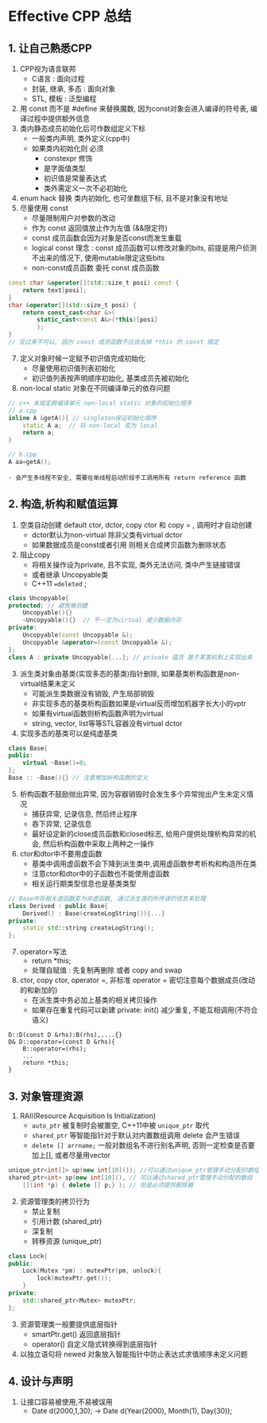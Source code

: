 
# Effective CPP 总结
## 1. 让自己熟悉CPP
1. CPP视为语言联邦
	- C语言 : 面向过程
	- 封装, 继承, 多态 : 面向对象
	- STL, 模板 : 泛型编程
2. 用 const 而不是 \#define 来替换魔数, 因为const对象会进入编译的符号表, 编译过程中提供额外信息
4. 类内静态成员初始化后可作数组定义下标
	- 一般类内声明, 类外定义(cpp中)
	- 如果类内初始化则 必须 
		- constexpr 修饰 
		- 是字面值类型 
		- 初识值是常量表达式
		- 类外需定义一次不必初始化
5. enum hack 替换 类内初始化, 也可坐数组下标, 且不是对象没有地址 
6. 尽量使用 const
	- 尽量限制用户对参数的改动
	- 作为 const 返回值放止作为左值 (&&限定符)
	- const 成员函数会因为对象是否const而发生重载
	- logical const 理念 : const 成员函数可以修改对象的bits, 前提是用户侦测不出来的情况下, 使用mutable限定这些bits
	- non-const成员函数 委托 const 成员函数
```c++
const char &operator[](std::size_t posi) const { 
	return text[posi];
}
char &operator[](std::size_t posi) { 
	return const_cast<char &>(
		static_cast<const A&>(*this)[posi]
		);
}
// 反过来不可以, 因为 const 成员函数不应该去掉 *this 的 const 限定
```

7. 定义对象时候一定赋予初识值完成初始化
	- 尽量使用初识值列表初始化 
	- 初识值列表按声明顺序初始化, 基类成员先被初始化
8. non-local static 对象在不同编译单元的依存问题
```c++
// c++ 未规定跨编译单元 non-local static 对象的初始化顺序
// a.cpp
inline A &getA(){ // singleton保证初始化顺序
	static A a;  // 将 non-local 变为 local
	return a;
}

// b.cpp
A aa=getA();
```

	- 会产生多线程不安全, 需要在单线程启动阶段手工调用所有 return reference 函数
## 2. 构造,析构和赋值运算
1. 空类自动创建 default ctor, dctor, copy ctor 和 copy = , 调用时才自动创建
	- dctor默认为non-virtual 除非父类有virtual dctor
	- 如果数据成员是const或者引用 则相关合成拷贝函数为删除状态
2. 阻止copy
	- 将相关操作设为private, 且不实现, 类外无法访问, 类中产生链接错误
	- 或者继承 Uncopyable类
	- C++11 `=deleted` ;
```c++
class Uncopyable{
protected: // 避免被创建
	Uncopyable(){}
	~Uncopyable(){}  // 不一定为virtual 减少数据内存
private:
	Uncopyable(const Uncopyable &);
	Uncopyable &operator=(const Uncopyable &);
};
class A : private Uncopyable{...}; // private 蕴含 基于某类机制上实现出来
```

3. 派生类对象由基类(实现多态的基类)指针删除, 如果基类析构函数是non-virtual结果未定义
	- 可能派生类数据没有销毁, 产生局部销毁
	- 非实现多态的基类析构函数如果是virtual反而增加机器字长大小的vptr
	- 如果有virtual函数则析构函数声明为virtual
	- string, vector, list等等STL容器没有virtual dctor
4. 实现多态的基类可以是纯虚基类
```c++
class Base{
public:
	virtual ~Base()=0;
};
Base :: ~Base(){} // 注意增加析构函数的定义
```

5. 析构函数不鼓励抛出异常, 因为容器销毁时会发生多个异常抛出产生未定义情况
	- 捕获异常, 记录信息, 然后终止程序
	- 吞下异常, 记录信息
	- 最好设定新的close成员函数和closed标志, 给用户提供处理析构异常的机会, 然后析构函数中采取上两种之一操作
6. ctor和dtor中不要用虚函数
	- 基类中调用虚函数不会下降到派生类中,调用虚函数参考析构和构造所在类 
	- 注意ctor和dtor中的子函数也不能使用虚函数
	- 相关运行期类型信息也是基类类型
```c++
// Base中将相关虚函数变为非虚函数, 通过派生类的所传递的信息来处理
class Derived : public Base{
	Derived() : Base(createLogString()){...}
private:
	static std::string createLogString();
};
```

7. operator=写法
	- return \*this;
	- 处理自赋值 : 先复制再删除 或者 copy and swap
8. ctor, copy ctor, operator =, 非标准 operator = 密切注意每个数据成员(改动的和新加的)
	- 在派生类中务必加上基类的相关拷贝操作
	- 如果存在重复代码可以新建 private: init() 减少重复, 不能互相调用(不符合语义)
```
D::D(const D &rhs):B(rhs),....{}
D& D::operator=(const D &rhs){
	B::operator=(rhs);
	...
	return *this;
}
```

## 3. 对象管理资源
1. RAII(Resource Acquisition Is Initialization) 
	- `auto_ptr` 被复制时会被置空, C++11中被 `unique_ptr` 取代
	- `shared_ptr` 等智能指针对于默认对内置数组调用 delete 会产生错误
	- `delete [] arrname;`  一般对数组名不进行别名声明, 否则一定检查是否要加上[], 或者尽量用vector
```c++
unique_ptr<int[]> up(new int[10]()); //可以通过unique_ptr管理手动分配的数组
shared_ptr<int> sp(new int[10](), // 可以通过shared_ptr管理手动分配的数组
	[](int *p) { delete [] p;} ); // 但是必须提供删除器
```

2. 资源管理类的拷贝行为
	- 禁止复制
	- 引用计数 (shared\_ptr)
	- 深复制
	- 转移资源 (unique\_ptr)
```c++
class Lock{
public:
	Lock(Mutex *pm) : mutexPtr(pm, unlock){ 
		lock(mutexPtr.get()); 
	}
private:
	std::shared_ptr<Mutex> mutexPtr;
};
```

3. 资源管理类一般要提供底层指针
	- smartPtr.get() 返回底层指针
	- operator() 自定义隐式转换得到底层指针
4. 以独立语句将 newed 对象放入智能指针中防止表达式求值顺序未定义问题

## 4. 设计与声明
1. 让接口容易被使用,不易被误用
	- Date d(2000,1,30); -> Date d(Year(2000), Month(1), Day(30));

